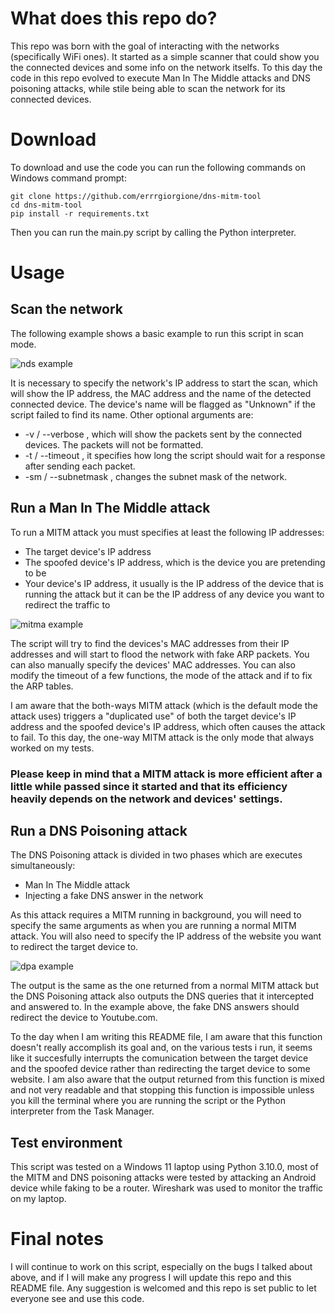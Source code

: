 # What does this repo do? 
This repo was born with the goal of interacting with the networks (specifically WiFi ones). It started as a simple scanner that could show you the connected devices and some info on the network itselfs. 
To this day the code in this repo evolved to execute Man In The Middle attacks and DNS poisoning attacks, while stile being able to scan the network for its connected devices.

# Download
To download and use the code you can run the following commands on Windows command prompt:
```
git clone https://github.com/errrgiorgione/dns-mitm-tool
cd dns-mitm-tool
pip install -r requirements.txt
```
Then you can run the main.py script by calling the Python interpreter.

# Usage

## Scan the network
The following example shows a basic example to run this script in scan mode.

![nds example](https://github.com/user-attachments/assets/ec87da22-f4be-4251-a250-6954e458d3c0)

It is necessary to specify the network's IP address to start the scan, which will show the IP address, the MAC address and the name of the detected connected device. The device's name will be flagged as "Unknown" if the script failed to find its name.
Other optional arguments are: 
* -v / --verbose , which will show the packets sent by the connected devices. The packets will not be formatted.
* -t / --timeout , it specifies how long the script should wait for a response after sending each packet.
* -sm / --subnetmask , changes the subnet mask of the network.

## Run a Man In The Middle attack
To run a MITM attack you must specifies at least the following IP addresses:
* The target device's IP address
* The spoofed device's IP address, which is the device you are pretending to be
* Your device's IP address, it usually is the IP address of the device that is running the attack but it can be the IP address of any device you want to redirect the traffic to
  
![mitma example](https://github.com/user-attachments/assets/1363dddc-bbd4-419b-af18-b1dd4ab4b421)

The script will try to find the devices's MAC addresses from their IP addresses and will start to flood the network with fake ARP packets.
You can also manually specify the devices' MAC addresses. You can also modify the timeout of a few functions, the mode of the attack and if to fix the ARP tables.

I am aware that the both-ways MITM attack (which is the default mode the attack uses) triggers a "duplicated use" of both the target device's IP address and the spoofed device's IP address, which often causes the attack to fail. To this day, the one-way MITM attack is the only mode that always worked on my tests.
### Please keep in mind that a MITM attack is more efficient after a little while passed since it started and that its efficiency heavily depends on the network and devices' settings.

## Run a DNS Poisoning attack
The DNS Poisoning attack is divided in two phases which are executes simultaneously:
* Man In The Middle attack
* Injecting a fake DNS answer in the network

As this attack requires a MITM running in background, you will need to specify the same arguments as when you are running a normal MITM attack. You will also need to specify the IP address of the website you want to redirect the target device to.

![dpa example](https://github.com/user-attachments/assets/e8815d55-c4a0-483b-b466-8562f404a8c0)

The output is the same as the one returned from a normal MITM attack but the DNS Poisoning attack also outputs the DNS queries that it intercepted and answered to. In the example above, the fake DNS answers should redirect the device to Youtube.com.

To the day when I am writing this README file, I am aware that this function doesn't really accomplish its goal and, on the various tests i run, it seems like it succesfully interrupts the comunication between the target device and the spoofed device rather than redirecting the target device to some website. I am also aware that the output returned from this function is mixed and not very readable and that stopping this function is impossible unless you kill the terminal where you are running the script or the Python interpreter from the Task Manager.

## Test environment
This script was tested on a Windows 11 laptop using Python 3.10.0, most of the MITM and DNS poisoning attacks were tested by attacking an Android device while faking to be a router. Wireshark was used to monitor the traffic on my laptop.

# Final notes
I will continue to work on this script, especially on the bugs I talked about above, and if I will make any progress I will update this repo and this README file. 
Any suggestion is welcomed and this repo is set public to let everyone see and use this code.
